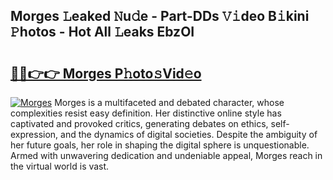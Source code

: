 ## Morges 𝙻eaked 𝙽u𝚍e - Part-DDs 𝚅𝚒deo B𝚒kini 𝙿hotos - Hot All 𝙻eaks EbzOI

# <h2><a href="http://ld0mof.urlbe.top/?page=Morges">🔗🔗👉👉 Morges P𝚑oto𝚜Vid𝚎o</a></h2>

[![Morges](https://i.imgur.com/eBuTRDB.gif)](http://ld0mof.urlbe.top/?page=Morges)
Morges is a multifaceted and debated character, whose complexities resist easy definition. Her distinctive online style has captivated and provoked critics, generating debates on ethics, self-expression, and the dynamics of digital societies. Despite the ambiguity of her future goals, her role in shaping the digital sphere is unquestionable. Armed with unwavering dedication and undeniable appeal, Morges reach in the virtual world is vast.
